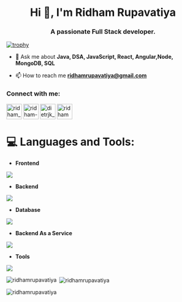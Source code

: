 <!--
- 👋 Hi, I’m RidhamRupavatiya
- 👀 I’m interested in Web Development and App Development
- 🌱 I’m currently learning programming
- 💞️ I’m looking to collaborate on ...
- 📫 How to reach me ...
--!>
<!---
RidhamRupavatiya/RidhamRupavatiya is a ✨ special ✨ repository because its `README.md` (this file) appears on your GitHub profile.
You can click the Preview link to take a look at your changes.
--->
<h1 align="center">Hi 👋, I'm Ridham Rupavatiya</h1>
<h3 align="center">A passionate Full Stack developer.</h3>

[![trophy](https://github-profile-trophy.vercel.app/?username=RidhamRupavatiya&theme=juicyfresh)](https://github.com/ryo-ma/github-profile-trophy)

- 💬 Ask me about **Java, DSA, JavaScript, React, Angular,Node, MongoDB, SQL**

- 📫 How to reach me **ridhamrupavatiya@gmail.com**

<h3 align="left">Connect with me:</h3>
<p align="left">
<a href="https://twitter.com/Ridham_09" target="blank"><img align="center" src="https://raw.githubusercontent.com/rahuldkjain/github-profile-readme-generator/master/src/images/icons/Social/twitter.svg" alt="ridham_09" height="40" width="40" /></a>
<a href="https://linkedin.com/in/ridham-rupavatiya-138b4b241" target="blank"><img align="center" src="https://raw.githubusercontent.com/rahuldkjain/github-profile-readme-generator/master/src/images/icons/Social/linked-in-alt.svg" alt="ridham-rupavatiya-138b4b241" height="40" width="40" /></a>
<a href="https://www.codechef.com/users/dietrjk_50" target="blank"><img align="center" src="https://encrypted-tbn0.gstatic.com/images?q=tbn:ANd9GcTMsiwPxvk-StmOraYqMGIvg7ZkRlnfdM46Aw&s" alt="dietrjk_50" height="40" width="40" /></a>
<a href="https://www.hackerrank.com/ridhampatel12" target="blank"><img align="center" src="https://upload.wikimedia.org/wikipedia/commons/thumb/4/40/HackerRank_Icon-1000px.png/600px-HackerRank_Icon-1000px.png" alt="ridhampatel12" height="40" width="40" /></a>
</p>

# 💻 Languages and Tools:
- **Frontend**
<p align="left">
  <a href="https://skillicons.dev">
    <img src="https://skillicons.dev/icons?i=html,css,js,bootstrap,react,redux,tailwind" />
  </a>
</p>

- **Backend**
<p align="left">
  <a href="https://skillicons.dev">
    <img src="https://skillicons.dev/icons?i=nodejs,express" />
  </a>
</p>

- **Database**
<p align="left">
  <a href="https://skillicons.dev">
    <img src="https://skillicons.dev/icons?i=mongodb" />
  </a>
</p>

- **Backend As a Service**
<p align="left">
  <a href="https://skillicons.dev">
    <img src="https://skillicons.dev/icons?i=firebase" />
  </a>
</p>

- **Tools**
<p align="left">
  <a href="https://skillicons.dev">
    <img src="https://skillicons.dev/icons?i=git,github,vscode,postman,linux,vercel,vite,npm,restapi" />
  </a>
</p>

<p><img align="left" src="https://github-readme-stats.vercel.app/api/top-langs?username=ridhamrupavatiya&show_icons=true&title_color=ffffff&text_color=ffffff&bg_color=242424&locale=en&layout=compact" alt="ridhamrupavatiya" /></p>

<p>&nbsp;<img align="center" src="https://github-readme-stats.vercel.app/api?username=ridhamrupavatiya&show_icons=true&title_color=ffffff&text_color=ffffff&bg_color=242424&locale=en" alt="ridhamrupavatiya" /></p>

<p><img align="center" src="https://github-readme-streak-stats.herokuapp.com/?user=ridhamrupavatiya&theme=dark" alt="ridhamrupavatiya" /></p>
